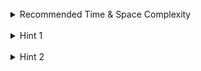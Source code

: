 <br>
<details class="hint-accordion">  
    <summary>Recommended Time & Space Complexity</summary>
    <p>
    You should aim for a solution as good or better than <code>O(nlogn)</code> time and <code>O(n)</code> space, where <code>n</code> is the size of the input array.
    </p>
</details>

<br>
<details class="hint-accordion">  
    <summary>Hint 1</summary>
    <p>
    A naive solution would involve simulating the process by sorting the array at each step and processing the top <code>2</code> heaviest stones, resulting in an <code>O(n * nlogn)</code> time complexity. Can you think of a better way? Consider using a data structure that efficiently supports insertion and removal of elements and maintain the sorted order. 
    </p>
</details>

<br>
<details class="hint-accordion">  
    <summary>Hint 2</summary>
    <p>
    We can use a Max-Heap, which allows us to retrieve the maximum element in <code>O(1)</code> time. We initially insert all the weights into the Max-Heap, which takes <code>O(logn)</code> time per insertion. We then simulate the process until only one or no element remains in the Max-Heap. At each step, we pop two elements from the Max-Heap which takes <code>O(logn)</code> time. If they are equal, we do not insert anything back into the heap and continue. Otherwise, we insert the difference of the two elements back into the heap.
    </p>
</details>